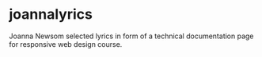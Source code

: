# joannalyrics
Joanna Newsom selected lyrics in form of a technical documentation page for responsive web design course.
